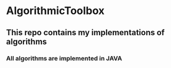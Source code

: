 # AlgorithmicToolbox
## This repo contains my implementations of algorithms 

### All algorithms are implemented in JAVA
